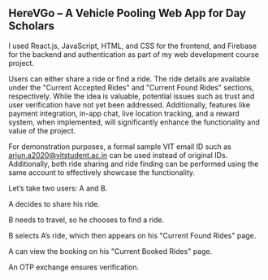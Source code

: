 ## HereVGo – A Vehicle Pooling Web App for Day Scholars

I used React.js, JavaScript, HTML, and CSS for the frontend, and Firebase for the backend and authentication as part of my web development course project.

Users can either share a ride or find a ride. The ride details are available under the "Current Accepted Rides" and "Current Found Rides" sections, respectively. While the idea is valuable, potential issues such as trust and user verification have not yet been addressed. Additionally, features like payment integration, in-app chat, live location tracking, and a reward system, when implemented, will significantly enhance the functionality and value of the project. 

For demonstration purposes, a formal sample VIT email ID such as arjun.a2020@vitstudent.ac.in can be used instead of original IDs. Additionally, both ride sharing and ride finding can be performed using the same account to effectively showcase the functionality.

Let’s take two users: A and B.

A decides to share his ride.

B needs to travel, so he chooses to find a ride.

B selects A’s ride, which then appears on his "Current Found Rides" page.

A can view the booking on his "Current Booked Rides" page.

An OTP exchange ensures verification.
